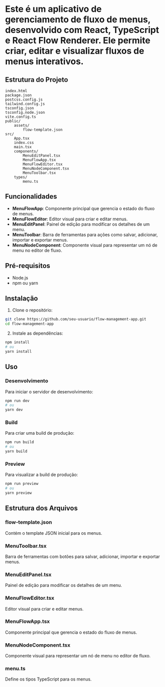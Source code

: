 # Este é um aplicativo de gerenciamento de fluxo de menus, desenvolvido com React, TypeScript e React Flow Renderer. Ele permite criar, editar e visualizar fluxos de menus interativos.

## Estrutura do Projeto

```
index.html
package.json
postcss.config.js
tailwind.config.js
tsconfig.json
tsconfig.node.json
vite.config.ts
public/
    assets/
        flow-template.json
src/
    App.tsx
    index.css
    main.tsx
    components/
        MenuEditPanel.tsx
        MenuFlowApp.tsx
        MenuFlowEditor.tsx
        MenuNodeComponent.tsx
        MenuToolbar.tsx
    types/
        menu.ts
```

## Funcionalidades

- **MenuFlowApp**: Componente principal que gerencia o estado do fluxo de menus.
- **MenuFlowEditor**: Editor visual para criar e editar menus.
- **MenuEditPanel**: Painel de edição para modificar os detalhes de um menu.
- **MenuToolbar**: Barra de ferramentas para ações como salvar, adicionar, importar e exportar menus.
- **MenuNodeComponent**: Componente visual para representar um nó de menu no editor de fluxo.

## Pré-requisitos

- Node.js
- npm ou yarn

## Instalação

1. Clone o repositório:

```sh
git clone https://github.com/seu-usuario/flow-management-app.git
cd flow-management-app
```

2. Instale as dependências:

```sh
npm install
# ou
yarn install
```

## Uso

### Desenvolvimento

Para iniciar o servidor de desenvolvimento:

```sh
npm run dev
# ou
yarn dev
```

### Build

Para criar uma build de produção:

```sh
npm run build
# ou
yarn build
```

### Preview

Para visualizar a build de produção:

```sh
npm run preview
# ou
yarn preview
```

## Estrutura dos Arquivos

### flow-template.json

Contém o template JSON inicial para os menus.

### MenuToolbar.tsx

Barra de ferramentas com botões para salvar, adicionar, importar e exportar menus.

### MenuEditPanel.tsx

Painel de edição para modificar os detalhes de um menu.

### MenuFlowEditor.tsx

Editor visual para criar e editar menus.

### MenuFlowApp.tsx

Componente principal que gerencia o estado do fluxo de menus.

### MenuNodeComponent.tsx

Componente visual para representar um nó de menu no editor de fluxo.

### menu.ts

Define os tipos TypeScript para os menus.
